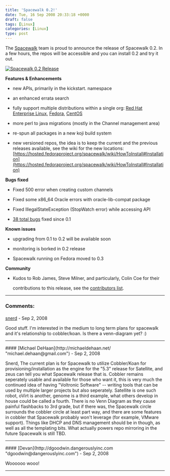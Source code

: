 ```yaml
---
title: 'Spacewalk 0.2!'
date: Tue, 16 Sep 2008 20:33:18 +0000
draft: false
tags: [Linux]
categories: [Linux]
type: post
---
```


The [Spacewalk](http://spacewalk.redhat.com) team is proud to announce the release of Spacewalk 0.2. In a few hours, the repos will be accessible and you can install 0.2 and try it out.

[![](/img/2008/09/spacewalk-release.png "Spacewalk 0.2 Release")](http://spacewalk.redhat.com)

**Features & Enhancements**

*   new APIs, primarily in the kickstart. namespace

*   an enhanced errata search

*   fully support multiple distributions within a single org: [Red Hat Enterprise Linux](http://www.redhat.com/rhel/), [Fedora](http://fedoraproject.org/get-fedora), [CentOS](http://www.centos.org/)

*   more perl to java migrations (mostly in the Channel management area)

*   re-spun all packages in a new koji build system

*   new versioned repos, the idea is to keep the current and the previous releases available, see the wiki for the new locations: [https://hosted.fedoraproject.org/spacewalk/wiki/HowToInstall#Installation](https://hosted.fedoraproject.org/spacewalk/wiki/HowToInstall#Installation)

**Bugs fixed**

*   Fixed 500 error when creating custom channels

*   Fixed some x86\_64 Oracle errors with oracle-lib-compat package

*   Fixed IllegalStateException (StopWatch error) while accessing API

*   [38 total bugs](http://tinyurl.com/6aqqpk) fixed since 0.1

**Known issues**

*   upgrading from 0.1 to 0.2 will be available soon

*   monitoring is borked in 0.2 release

*   Spacewalk running on Fedora moved to 0.3

**Community**

*   Kudos to Rob James, Steve Milner, and particularly, Colin Coe for their

    contributions to this release, see the [contributors list](https://hosted.fedoraproject.org/spacewalk/wiki/ContibutorList).
---
### Comments:
####
[snerd](http://motk.blogspot.com "robk@ningaui.net") - <time datetime="2008-09-16 18:55:38">Sep 2, 2008</time>

Good stuff. I'm interested in the medium to long term plans for spacewalk and it's relationship to cobbler/koan. Is there a venn-diagram yet? :)
<hr />
####
[Michael DeHaan](http://michaeldehaan.net/ "michael.dehaan@gmail.com") - <time datetime="2008-09-16 19:47:16">Sep 2, 2008</time>

Snerd, The current plan is for Spacewalk to utilize Cobbler/Koan for provisioning/installation as the engine for the "5.3" release for Satellite, and zeus can tell you what Spacewalk release that is. Cobbler remains seperately usable and available for those who want it, this is very much the continued idea of having "Voltronic Software" -- writing tools that can be used by multiple larger projects but also seperately. Satellite is one such robot, oVirt is another, genome is a third example, what others develop in house could be called a fourth. There is no Venn Diagram as they cause painful flashbacks to 3rd grade, but if there was, the Spacewalk circle surrounds the cobbler circle at least part way, and there are some features in cobbler that Spacewalk probably won't leverage (for example, VMware support). Things like DHCP and DNS management should be in though, as well as all the templating bits. What actually powers repo mirroring in the future Spacewalk is still TBD.
<hr />
####
[Devan](http://dgoodwin.dangerouslyinc.com "dgoodwin@dangerouslyinc.com") - <time datetime="2008-09-16 22:18:10">Sep 2, 2008</time>

Woooooo wooo!
<hr />
